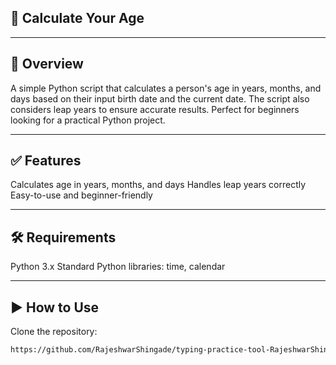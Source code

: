 ## 🧮 Calculate Your Age

---

## 📌 Overview
A simple Python script that calculates a person's age in years, months, and days based on their input birth date and the current date. The script also considers leap years to ensure accurate results. Perfect for beginners looking for a practical Python project.

---

## ✅ Features
Calculates age in years, months, and days
Handles leap years correctly
Easy-to-use and beginner-friendly

---

## 🛠 Requirements
Python 3.x
Standard Python libraries: time, calendar

---

## ▶ How to Use
Clone the repository:
```bash
https://github.com/RajeshwarShingade/typing-practice-tool-RajeshwarShingade-projects-0009
